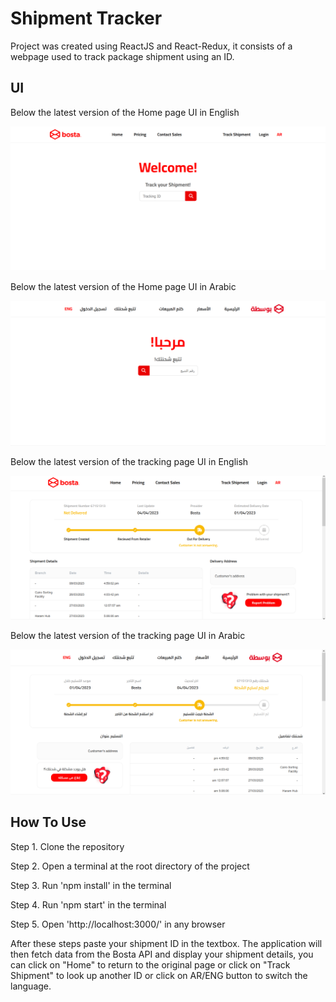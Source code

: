 # Shipment Tracker

Project was created using ReactJS and React-Redux, it consists of a webpage used to track package shipment using an ID.

## UI

Below the latest version of the Home page UI in English

![HomeUIen](https://github.com/Farah-S/shipment_tracking/blob/master/src/assets/images/home.png)

Below the latest version of the Home page UI in Arabic

![HomeUIar](https://github.com/Farah-S/shipment_tracking/blob/master/src/assets/images/home_ar.png)

Below the latest version of the tracking page UI in English

![TrackingUIen](https://github.com/Farah-S/shipment_tracking/blob/master/src/assets/images/latest.png)

Below the latest version of the tracking page UI in Arabic

![TrackingUIar](https://github.com/Farah-S/shipment_tracking/blob/master/src/assets/images/latest_ar.png)

## How To Use

Step 1. Clone the repository

Step 2. Open a terminal at the root directory of the project

Step 3. Run 'npm install' in the terminal

Step 4. Run 'npm start' in the terminal

Step 5. Open 'http://localhost:3000/' in any browser

After these steps paste your shipment ID in the textbox. The application will then fetch data from the Bosta API and display your shipment details, you can click on "Home" to return to the original page or click on "Track Shipment" to look up another ID or click on AR/ENG button to switch the language.
